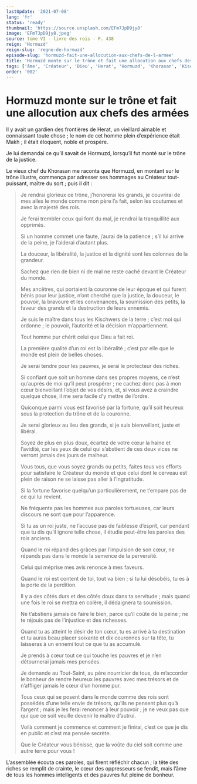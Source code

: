 ```yaml
---
lastUpdate: '2021-07-08'
lang: 'fr'
status: 'ready'
thumbnail: 'https://source.unsplash.com/EFm7JpD9jy8'
image: 'EFm7JpD9jy8.jpeg'
source: tome VI - livre des rois - P. 438
reign: 'Hormuzd'
reign-slug: 'regne-de-hormuzd'
episode-slug: 'hormuzd-fait-une-allocution-aux-chefs-de-l-armee'
title: 'Hormuzd monte sur le trône et fait une allocution aux chefs des armées | Le Livre des Rois | Shâhnâmeh'
tags: ['âme', 'Créateur', 'Dieu', 'Herat', 'Hormuzd', 'Khorasan', 'Kischwers', 'Makh', 'Tout-Saint']
order: '002'
---
```


<!-- LTeX: language=fr -->

# Hormuzd monte sur le trône et fait une allocution aux chefs des armées

Il y avait un gardien des frontières de Herat, un vieillard aimable et connaissant toute chose ; le nom de cet homme plein d’expérience était Makh ; il était éloquent, noble et prospère.

Je lui demandai ce qu’il savait de Hormuzd, lorsqu’il fut monté sur le trône de la justice.

Le vieux chef du Khorasan me raconta que Hormuzd, en montant sur le trône illustre, commença par adresser ses hommages au Créateur tout-puissant, maître du sort ; puis il dit :

> Je rendrai glorieux ce trône, j’honorerai les grands, je couvrirai de mes ailes le monde comme mon père l’a fait, selon les coutumes et avec la majesté des rois.
>
> Je ferai trembler ceux qui font du mal, je rendrai la tranquillité aux opprimés.
>
> Si un homme commet une faute, j’aurai de la patience ; s’il lui arrive de la peine, je l’aiderai d’autant plus.
>
> La douceur, la libéralité, la justice et la dignité sont les colonnes de la grandeur.
>
> Sachez que rien de bien ni de mal ne reste caché devant le Créateur du monde.
>
> Mes ancêtres, qui portaient la couronne de leur époque et qui furent bénis pour leur justice, n’ont cherché que la justice, la douceur, le pouvoir, la bravoure et les convenances, la soumission des petits, la faveur des grands et la destruction de leurs ennemis.
>
> Je suis le maître dans tous les Kischwers de la terre ; c’est moi qui ordonne ; le pouvoir, l’autorité et la décision m’appartiennent.
>
> Tout homme pur chérit celui que Dieu a fait roi.
>
> La première qualité d’un roi est la libéralité ; c’est par elle que le monde est plein de belles choses.
>
> Je serai tendre pour les pauvres, je serai le protecteur des riches.
>
> Si confiant que soit un homme dans ses propres moyens, ce n’est qu’auprès de moi qu’il peut prospérer ; ne cachez donc pas à mon cœur bienveillant l’objet de vos désirs, et, si vous avez à craindre quelque chose, il me sera facile d’y mettre de l’ordre.
>
> Quiconque parmi vous est favorisé par la fortune, qu’il soit heureux sous la protection du trône et de la couronne.
>
> Je serai glorieux au lieu des grands, si je suis bienveillant, juste et libéral.
>
> Soyez de plus en plus doux, écartez de votre cœur la haine et l’avidité, car les yeux de celui qui s’abstient de ces deux vices ne verront jamais des jours de malheur.
>
> Vous tous, que vous soyez grands ou petits, faites tous vos efforts pour satisfaire le Créateur du monde et que celui dont le cerveau est plein de raison ne se laisse pas aller à l’ingratitude.
>
> Si la fortune favorise quelqu’un particulièrement, ne t’empare pas de ce qui lui revient.
>
> Ne fréquente pas les hommes aux paroles tortueuses, car leurs discours ne sont que pour l’apparence.
>
> Si tu as un roi juste, ne l’accuse pas de faiblesse d’esprit, car pendant que tu dis qu’il ignore telle chose, il étudie peut-être les paroles des rois anciens.
>
> Quand le roi répand des grâces par l’impulsion de son cœur, ne répands pas dans le monde la semence de la perversité.
>
> Celui qui méprise mes avis renonce à mes faveurs.
>
> Quand le roi est content de toi, tout va bien ; si tu lui désobéis, tu es à la porte de la perdition.
>
> Il y a des côtés durs et des côtés doux dans ta servitude ; mais quand une fois le roi se mettra en colère, il dédaignera ta soumission.
>
> Ne t’abstiens jamais de faire le bien, parce qu’il coûte de la peine ; ne te réjouis pas de l’injustice et des richesses.
>
> Quand tu as atteint le désir de ton cœur, tu es arrivé à ta destination et tu auras beau placer soixante et dix couronnes sur ta tête, tu laisseras à un ennemi tout ce que tu as accumulé.
>
> Je prends à cœur tout ce qui touche les pauvres et je n’en détournerai jamais mes pensées.
>
> Je demande au Tout-Saint, au père nourricier de tous, de m’accorder le bonheur de rendre heureux les pauvres avec mes trésors et de n’affliger jamais le cœur d’un homme pur.
>
> Tous ceux qui se posent dans le monde comme des rois sont possédés d’une telle envie de trésors, qu’ils ne pensent plus qu’à l’argent ; mais je les ferai renoncer à leur pouvoir ; je ne veux pas que qui que ce soit veuille devenir le maître d’autrui.
>
> Voilà comment je commence et comment je finirai, c’est ce que je dis en public et c’est ma pensée secrète.
>
> Que le Créateur vous bénisse, que la voûte du ciel soit comme une autre terre pour vous !

L’assemblée écouta ces paroles, qui firent réfléchir chacun ; la tête des riches se remplit de crainte, le cœur des oppresseurs se fendit, mais l’âme de tous les hommes intelligents et des pauvres fut pleine de bonheur.

